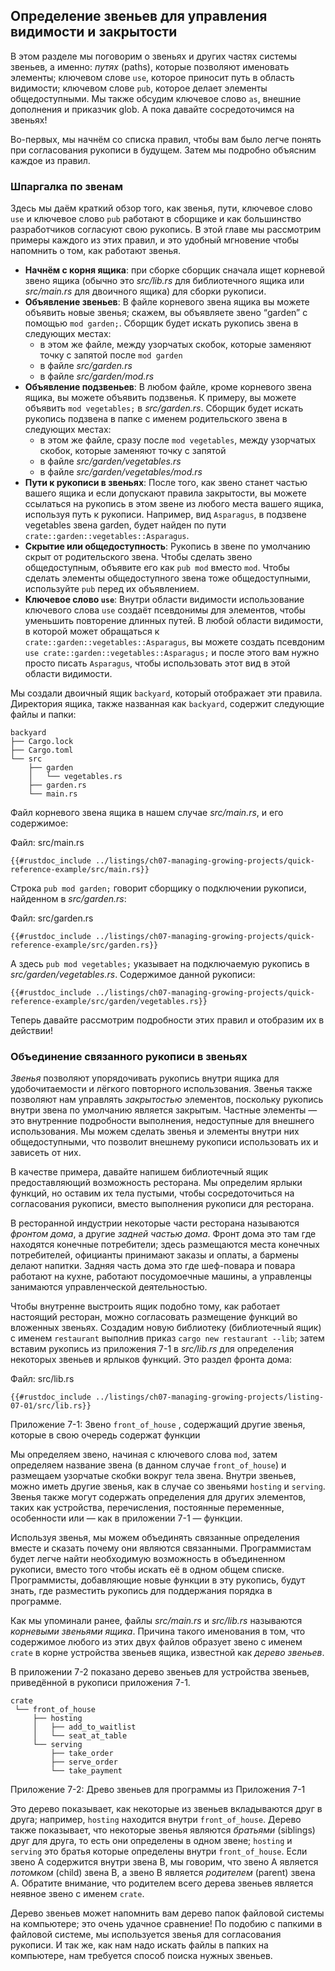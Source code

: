 ## Определение звеньев для управления видимости и закрытости

В этом разделе мы поговорим о звеньях и других частях системы звеньев, а именно: *путях* (paths), которые позволяют именовать элементы; ключевом слове `use`, которое приносит путь в область видимости; ключевом слове `pub`, которое делает элементы общедоступными. Мы также обсудим ключевое слово `as`, внешние дополнения и приказчик glob. А пока давайте сосредоточимся на звеньях!

Во-первых, мы начнём со списка правил, чтобы вам было легче понять при согласования рукописи в будущем. Затем мы подробно объясним каждое из правил.

### Шпаргалка по звенам

Здесь мы даём краткий обзор того, как звенья, пути, ключевое слово `use` и ключевое слово `pub` работают в сборщике и как большинство разработчиков согласуют свою рукопись. В этой главе мы рассмотрим примеры каждого из этих правил, и это удобный мгновение чтобы напомнить о том, как работают звенья.

- **Начнём с корня ящика**: при сборке сборщик сначала ищет корневой звено ящика (обычно это *src/lib.rs* для библиотечного ящика или *src/main.rs* для двоичного ящика) для сборки рукописи.
- **Объявление звеньев**: В файле корневого звена ящика вы можете объявить новые звенья; скажем, вы объявляете звено “garden” с помощью `mod garden;`. Сборщик будет искать рукопись звена в следующих местах:
    - в этом же файле, между узорчатых скобок, которые заменяют точку с запятой после `mod garden`
    - в файле *src/garden.rs*
    - в файле *src/garden/mod.rs*
- **Объявление подзвеньев**: В любом файле, кроме корневого звена ящика, вы можете объявить подзвенья. К примеру, вы можете объявить  `mod vegetables;` в *src/garden.rs*. Сборщик будет искать рукопись подзвена в папке с именем родительского звена в следующих местах:
    - в этом же файле, сразу после `mod vegetables`, между узорчатых скобок, которые заменяют точку с запятой
    - в файле *src/garden/vegetables.rs*
    - в файле *src/garden/vegetables/mod.rs*
- **Пути к рукописи в звеньях**: После того, как звено станет частью вашего ящика и если допускают правила закрытости, вы можете ссылаться на рукопись в этом звене из любого места вашего ящика, используя путь к рукописи. Например, вид `Asparagus`, в подзвене vegetables звена garden, будет найден по пути `crate::garden::vegetables::Asparagus`.
- **Скрытие или общедоступность**: Рукопись в звене по умолчанию скрыт от родительского звена. Чтобы сделать звено общедоступным, объявите его как `pub mod` вместо `mod`. Чтобы сделать элементы общедоступного звена тоже общедоступными, используйте `pub` перед их объявлением.
- **Ключевое слово `use`**: Внутри области видимости использование ключевого слова `use` создаёт псевдонимы для элементов, чтобы уменьшить повторение длинных путей. В любой области видимости, в которой может обращаться к `crate::garden::vegetables::Asparagus`, вы можете создать псевдоним `use crate::garden::vegetables::Asparagus;` и после этого вам нужно просто писать `Asparagus`, чтобы использовать этот вид в этой области видимости.

Мы создали двоичный ящик `backyard`, который отображает эти правила. Директория ящика, также названная как `backyard`, содержит следующие файлы и папки:

```text
backyard
├── Cargo.lock
├── Cargo.toml
└── src
    ├── garden
    │   └── vegetables.rs
    ├── garden.rs
    └── main.rs
```

Файл корневого звена ящика в нашем случае  *src/main.rs*, и его содержимое:

<span class="filename">Файл: src/main.rs</span>

```rust,noplayground,ignore
{{#rustdoc_include ../listings/ch07-managing-growing-projects/quick-reference-example/src/main.rs}}
```

Строка `pub mod garden;` говорит сборщику о подключении рукописи, найденном в *src/garden.rs*:

<span class="filename">Файл: src/garden.rs</span>

```rust,noplayground,ignore
{{#rustdoc_include ../listings/ch07-managing-growing-projects/quick-reference-example/src/garden.rs}}
```

А здесь `pub mod vegetables;` указывает на подключаемую рукопись в *src/garden/vegetables.rs*. Содержимое данной рукописи:

```rust,noplayground,ignore
{{#rustdoc_include ../listings/ch07-managing-growing-projects/quick-reference-example/src/garden/vegetables.rs}}
```

Теперь давайте рассмотрим подробности этих правил и отобразим их в действии!

### Объединение связанного рукописи в звеньях

*Звенья* позволяют упорядочивать рукопись внутри ящика для удобочитаемости и лёгкого повторного использования. Звенья также позволяют нам управлять *закрытостью* элементов, поскольку рукопись внутри звена по умолчанию является закрытым. Частные элементы — это внутренние подробности выполнения, недоступные для внешнего использования. Мы можем сделать звенья и элементы внутри них общедоступными, что позволит внешнему рукописи использовать их и зависеть от них.

В качестве примера, давайте напишем библиотечный ящик предоставляющий возможность ресторана. Мы определим ярлыки функций, но оставим их тела пустыми, чтобы сосредоточиться на согласования рукописи, вместо выполнения рукописи для ресторана.

В ресторанной индустрии некоторые части ресторана называются *фронтом дома*, а другие *задней частью дома*. Фронт дома это там где находятся конечные потребители; здесь размещаются места конечных потребителей, официанты принимают заказы и оплаты, а бармены делают напитки. Задняя часть дома это где шеф-повара и повара работают на кухне,  работают посудомоечные машины, а управленцы занимаются управленческой деятельностью.

Чтобы внутренне выстроить ящик подобно тому, как работает настоящий ресторан, можно согласовать размещение функций во вложенных звеньях. Создадим новую библиотеку (библиотечный ящик) с именем `restaurant` выполнив приказ `cargo new restaurant --lib`; затем вставим рукопись из приложения 7-1 в *src/lib.rs* для определения некоторых звеньев и ярлыков функций. Это раздел фронта дома:

<span class="filename">Файл: src/lib.rs</span>

```rust,noplayground
{{#rustdoc_include ../listings/ch07-managing-growing-projects/listing-07-01/src/lib.rs}}
```

<span class="caption">Приложение 7-1: Звено <code>front_of_house</code> , содержащий другие звенья, которые в свою очередь содержат функции</span>

Мы определяем звено, начиная с ключевого слова  `mod`, затем определяем название звена (в данном случае `front_of_house`) и размещаем узорчатые скобки вокруг тела звена. Внутри звеньев, можно иметь другие звенья, как в случае со звеньями `hosting` и `serving`. Звенья также могут содержать определения для других элементов, таких как устройства, перечисления, постоянные переменные, особенности или — как в приложении 7-1 — функции.

Используя звенья, мы можем объединять связанные определения вместе и сказать почему они являются связанными. Программистам будет легче найти необходимую возможность в объединенном рукописи, вместо того чтобы искать её в одном общем списке. Программисты, добавляющие новые функции в эту рукопись, будут знать, где разместить рукопись для поддержания порядка в программе.

Как мы упоминали ранее, файлы *src/main.rs* и *src/lib.rs* называются *корневыми звеньями ящика*. Причина такого именования в том, что содержимое любого из этих двух файлов образует звено с именем `crate` в корне устройства звеньев ящика, известной как *дерево звеньев*.

В приложении 7-2 показано дерево звеньев для устройства звеньев, приведённой в рукописи приложения 7-1.

```text
crate
 └── front_of_house
     ├── hosting
     │   ├── add_to_waitlist
     │   └── seat_at_table
     └── serving
         ├── take_order
         ├── serve_order
         └── take_payment
```

<span class="caption">Приложение 7-2: Древо звеньев для программы из Приложения 7-1</span>

Это дерево показывает, как некоторые из звеньев вкладываются друг в друга; например, `hosting` находится внутри `front_of_house`. Дерево также показывает, что некоторые звенья являются  *братьями* (siblings) друг для друга, то есть они определены в одном звене; `hosting` и `serving` это братья которые определены внутри `front_of_house`. Если звено A содержится внутри звена B, мы говорим, что звено A является *потомком* (child) звена B, а звено B является *родителем* (parent) звена A. Обратите внимание, что родителем всего дерева звеньев является неявное звено с именем `crate`.

Дерево звеньев может напомнить вам дерево папок файловой системы на компьютере; это очень удачное сравнение! По подобию с папкими в файловой системе, мы используется звенья для согласования рукописи. И так же, как нам надо искать файлы в папких на компьютере, нам требуется способ поиска нужных звеньев.
